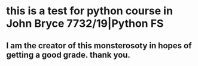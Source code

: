 # this is a test for python course in John Bryce 7732/19|Python FS
## I am the creator of this monsterosoty in hopes of getting a good grade. thank you.